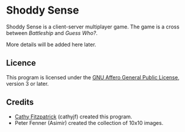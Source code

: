 # Shoddy Sense

Shoddy Sense is a client-server multiplayer game. The game is a cross between
_Battleship_ and _Guess Who?_.

More details will be added here later.

## Licence

This program is licensed under the [GNU Affero General Public License][agpl3],
version 3 or later.

## Credits

+ [Cathy Fitzpatrick][cathyjf] (cathyjf) created this program.
+ Peter Fenner (Asimir) created the collection of 10x10 images.

[agpl3]: http://www.fsf.org/licensing/licenses/agpl-3.0.html
[cathyjf]: https://cathyjf.com

